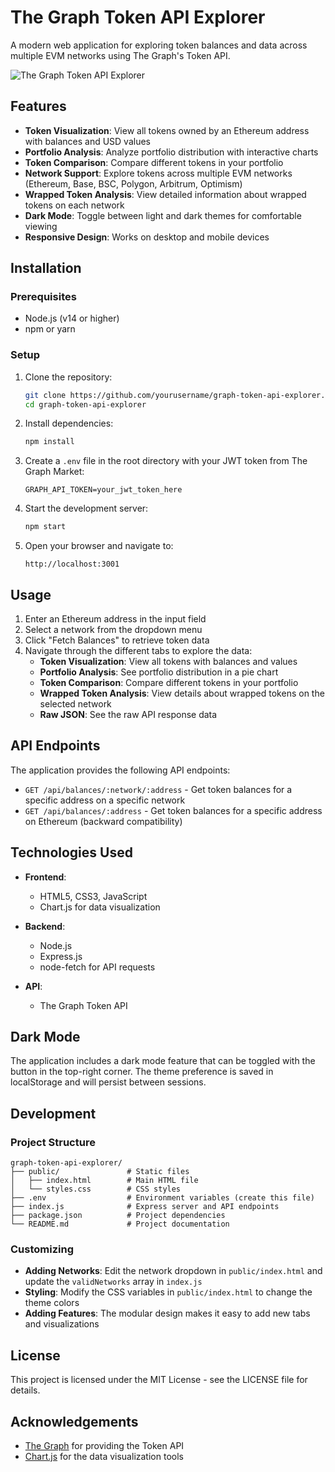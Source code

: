 # The Graph Token API Explorer

A modern web application for exploring token balances and data across multiple EVM networks using The Graph's Token API.

![The Graph Token API Explorer](https://i.imgur.com/placeholder.png)

## Features

- **Token Visualization**: View all tokens owned by an Ethereum address with balances and USD values
- **Portfolio Analysis**: Analyze portfolio distribution with interactive charts
- **Token Comparison**: Compare different tokens in your portfolio
- **Network Support**: Explore tokens across multiple EVM networks (Ethereum, Base, BSC, Polygon, Arbitrum, Optimism)
- **Wrapped Token Analysis**: View detailed information about wrapped tokens on each network
- **Dark Mode**: Toggle between light and dark themes for comfortable viewing
- **Responsive Design**: Works on desktop and mobile devices

## Installation

### Prerequisites

- Node.js (v14 or higher)
- npm or yarn

### Setup

1. Clone the repository:
   ```bash
   git clone https://github.com/yourusername/graph-token-api-explorer.git
   cd graph-token-api-explorer
   ```

2. Install dependencies:
   ```bash
   npm install
   ```

3. Create a `.env` file in the root directory with your JWT token from The Graph Market:
   ```
   GRAPH_API_TOKEN=your_jwt_token_here
   ```

4. Start the development server:
   ```bash
   npm start
   ```

5. Open your browser and navigate to:
   ```
   http://localhost:3001
   ```

## Usage

1. Enter an Ethereum address in the input field
2. Select a network from the dropdown menu
3. Click "Fetch Balances" to retrieve token data
4. Navigate through the different tabs to explore the data:
   - **Token Visualization**: View all tokens with balances and values
   - **Portfolio Analysis**: See portfolio distribution in a pie chart
   - **Token Comparison**: Compare different tokens in your portfolio
   - **Wrapped Token Analysis**: View details about wrapped tokens on the selected network
   - **Raw JSON**: See the raw API response data

## API Endpoints

The application provides the following API endpoints:

- `GET /api/balances/:network/:address` - Get token balances for a specific address on a specific network
- `GET /api/balances/:address` - Get token balances for a specific address on Ethereum (backward compatibility)

## Technologies Used

- **Frontend**:
  - HTML5, CSS3, JavaScript
  - Chart.js for data visualization

- **Backend**:
  - Node.js
  - Express.js
  - node-fetch for API requests

- **API**:
  - The Graph Token API

## Dark Mode

The application includes a dark mode feature that can be toggled with the button in the top-right corner. The theme preference is saved in localStorage and will persist between sessions.

## Development

### Project Structure

```
graph-token-api-explorer/
├── public/               # Static files
│   ├── index.html        # Main HTML file
│   └── styles.css        # CSS styles
├── .env                  # Environment variables (create this file)
├── index.js              # Express server and API endpoints
├── package.json          # Project dependencies
└── README.md             # Project documentation
```

### Customizing

- **Adding Networks**: Edit the network dropdown in `public/index.html` and update the `validNetworks` array in `index.js`
- **Styling**: Modify the CSS variables in `public/index.html` to change the theme colors
- **Adding Features**: The modular design makes it easy to add new tabs and visualizations

## License

This project is licensed under the MIT License - see the LICENSE file for details.

## Acknowledgements

- [The Graph](https://thegraph.com/) for providing the Token API
- [Chart.js](https://www.chartjs.org/) for the data visualization tools
